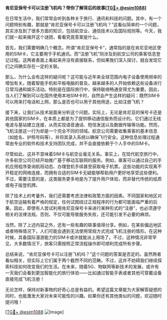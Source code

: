 **肯尼亚保号卡可以注册飞机吗？带你了解背后的故事[[TG💪+ @esim1088](https://t.me/s/esim1088)]**

在日常生活中，我们常常会听到各种关于旅行、通讯和科技的问题。其中，有一个问题特别有趣，那就是“肯尼亚保号卡可以注册飞机吗？”这看似简单的一个问题，其实涉及到了很多方面的知识，包括航空业、通信技术以及国际规则等。今天，我们就一起来揭开这个谜团，看看究竟答案是什么。

首先，我们需要明确几个概念。所谓“肯尼亚保号卡”，通常指的是在肯尼亚地区使用的SIM卡，它主要用于手机通讯。而“注册飞机”则涉及到航空公司的乘客信息登记过程。这两者表面上看起来并没有直接联系，但如果我们深入探讨，就会发现它们之间确实存在一定的关联。

那么，为什么会有这样的疑问呢？这可能与近年来全球范围内电子设备使用频率的增加有关。随着智能手机和平板电脑的普及，越来越多的人开始依赖这些设备进行日常沟通和娱乐活动。特别是在国际旅行中，保持联络畅通变得尤为重要。因此，当人们了解到可以在国外使用本地SIM卡时，自然会产生这样的疑问：既然SIM卡可以用来打电话和上网，那么是否也可以用于其他用途，比如注册飞机？

接下来，让我们从技术层面来分析这个问题。实际上，无论是肯尼亚的保号卡还是其他国家的SIM卡，在本质上都是为了提供移动通信服务而设计的。它们通过无线电波与基站建立连接，从而实现语音通话、短信发送以及数据传输等功能。然而，飞机注册这一行为却是一个完全不同的领域。航空公司需要收集乘客的基本信息（如姓名、护照号码等），并将其录入系统以确保飞行安全。这种信息处理过程通常由专业的软件和技术支持团队完成，并不会直接依赖于个人手中的SIM卡。

尽管如此，这并不意味着SIM卡与航空业毫无关系。事实上，在现代航空旅行中，许多航空公司已经开始推广基于移动互联网的服务。例如，乘客可以通过自己的手机应用程序查询航班动态、办理登机手续甚至获取电子机票。这些功能的实现离不开稳定的网络连接，而拥有合适的SIM卡无疑能够帮助用户更好地享受这些便利。不过，需要注意的是，这类服务更多地是为了提升用户体验，而非替代传统的纸质或电子版登机牌。

除了技术上的考量外，我们还需要考虑法律和政策方面的因素。不同国家和地区对于航空运输有着严格的规定，任何试图绕过正规程序的行为都可能面临严重的后果。因此，即使有人尝试利用肯尼亚保号卡来进行某种形式的“注册”，也必须遵守相关的法律法规。否则，不仅可能导致服务失败，还可能引发不必要的麻烦。

当然，除了上述内容之外，还有一些有趣的轶事值得分享。例如，在某些偏远地区或者特殊情况下，人们可能会遇到无法使用常规方式完成飞机注册的情形。在这种时候，具备国际漫游能力的SIM卡或许就能派上用场了。不过，这种情况非常罕见，大多数情况下，旅客只需按照正常流程操作即可顺利完成所有步骤。

总结来说，“肯尼亚保号卡可以注册飞机吗？”这个问题的答案是否定的。虽然两者看似相关，但实际上它们属于两个截然不同的范畴。不过，这并不妨碍我们继续探索科技如何改变我们的生活。在未来，随着5G、物联网等新技术的发展，或许有一天我们会看到更加智能化的旅行体验——比如通过智能手表或者其他可穿戴设备直接完成飞机注册！

无论怎样，保持对新事物的好奇心总是有益的。希望这篇文章能为大家解答疑惑的同时，也能激发大家对未来可能性的兴趣。如果你还有其他类似的问题，欢迎随时提问哦！

[[TG💪+ @esim1088](https://t.me/s/esim1088) ![Image](https://i.postimg.cc/4NQfJmqS/Snipaste-2025-05-13-00-14-12.png)]